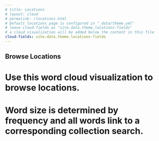 ```yaml
---
# title: Locations
# layout: cloud
# permalink: /locations.html
# Default locations page is configured in "_data/theme.yml"
# leave cloud-fields as "site.data.theme.locations-fields"
# a cloud visualization will be added below the content in this file
cloud-fields: site.data.theme.locations-fields
---
```


## Browse Locations

# Use this word cloud visualization to browse locations.
# Word size is determined by frequency and all words link to a corresponding collection search.
